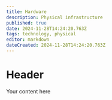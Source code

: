 ```yaml
---
title: Hardware
description: Physical infrastructure
published: true
date: 2024-11-28T14:24:20.763Z
tags: technology, physical
editor: markdown
dateCreated: 2024-11-28T14:24:20.763Z
---
```


# Header
Your content here